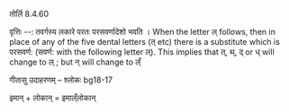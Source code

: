 

 तोर्लि 8.4.60 


वृत्तिः --: तवर्गस्य लकारे परतः परसवर्णादेशो भवति । When the letter ल् follows, then in place of any of the five dental letters (त् etc) there is a substitute which is परसवर्ण: (सवर्ण: with the following letter ल्). This implies that त्, थ्, द् or ध् will change to ल् ; but न् will change to ल्ँ 


गीतासु उदाहरणम् – श्लोकः bg18-17 


इमान् + लोकान् = इमाल्ँलोकान् 


